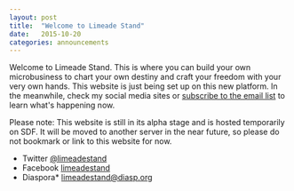 ```yaml
---
layout: post
title:  "Welcome to Limeade Stand"
date:   2015-10-20
categories: announcements
---
```


Welcome to Limeade Stand. This is where you can build your own microbusiness to chart your own destiny and craft your freedom with your very own hands. This website is just being set up on this new platform. In the meanwhile, check my social media sites or [subscribe to the email list](http://eepurl.com/bDf5CH) to learn what's happening now.  

Please note: This website is still in its alpha stage and is hosted temporarily on SDF.  It will be moved to another server in the near future, so please do not bookmark or link to this website for now. 

* Twitter [@limeadestand](https://twitter.com/limeadestand)  
* Facebook [limeadestand](https://facebook.com/limeadestand)  
* Diaspora* [limeadestand@diasp.org](https://diasp.org/u/limeadestand)  


